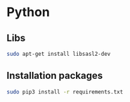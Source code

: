 
# Python

## Libs

```sh
sudo apt-get install libsasl2-dev
```

## Installation packages

```sh
sudo pip3 install -r requirements.txt
```

